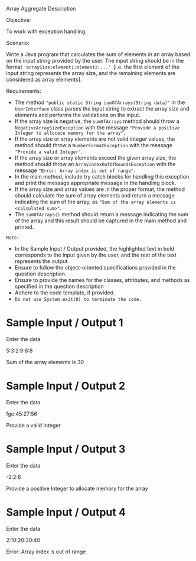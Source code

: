 Array Aggregate
Description

Objective:

To work with exception handling.

Scenario:

Write a Java program that calculates the sum of elements in an array based on the input string provided by the user. The input string should be in the format `'arraySize:element1:element2:...' `[i.e. the first element of the input string represents the array size, and the remaining elements are considered as array elements].


Requirements:

- The method `"public static String sumOfArrays(String data)"` in the `UserInterface` class parses the input string to extract the array size and elements and performs the validations on the input.
- If the array size is negative, the `sumOfArrays` method should throw a `NegativeArraySizeException` with the message `"Provide a positive Integer to allocate memory for the array".` 
- If the array size or array elements are not valid integer values, the method should throw a `NumberFormatException` with the message `"Provide a valid Integer'`.
- If the array size or array elements exceed the given array size, the method should throw an `ArrayIndexOutOfBoundsException` with the message `"Error: Array index is out of range"`.
- In the main method, include try catch blocks for handling this exception and print the message appropriate message in the handling block. 
- If the array size and array values are in the proper format, the method should calculate the sum of array elements and return a message indicating the sum of the array, as `"Sum of the array elements is <calculated sum>"`. 
- The `sumOfArrays()` method should return a message indicating the sum of the array and this result should be captured in the main method and printed.


`Note:`

- In the Sample Input / Output provided, the highlighted text in bold corresponds to the input given by the user, and the rest of the text represents the output. 
- Ensure to follow the object-oriented specifications provided in the question description.
- Ensure to provide the names for the classes, attributes, and methods as specified in the question description
- Adhere to the code template, if provided.
- `Do not use System.exit(0) to terminate the code.`

# Sample Input / Output 1
Enter the data

5:3:2:9:8:8

Sum of the array elements is 30



# Sample Input / Output 2


Enter the data

fge:45:27:56

Provide a valid Integer



# Sample Input / Output 3

Enter the data

-2:2:6

Provide a positive Integer to allocate memory for the array



# Sample Input / Output 4

Enter the data

2:10:20:30:40

Error: Array index is out of range